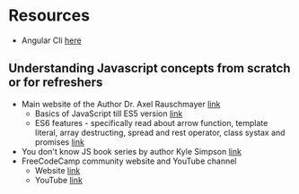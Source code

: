 # Resources

- Angular Cli [here](https://angular.io/cli)

## Understanding Javascript concepts from scratch or for refreshers

- Main website of the Author Dr. Axel Rauschmayer [link](https://exploringjs.com)
  - Basics of JavaScript till ES5 version [link](https://exploringjs.com/es5/index.html)
  - ES6 features - specifically read about arrow function, template literal, array destructing, spread and rest operator, class systax and promises [link](https://exploringjs.com/es6.html)
- You don't know JS book series by author Kyle Simpson [link](https://github.com/getify/You-Dont-Know-JS)
- FreeCodeCamp community website and YouTube channel
  - Website [link](https://www.freecodecamp.org/learn)
  - YouTube [link](https://www.youtube.com/c/Freecodecamp?app=desktop)
